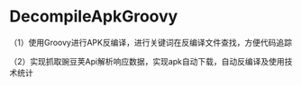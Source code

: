 # DecompileApkGroovy
（1）使用Groovy进行APK反编译，进行关键词在反编译文件查找，方便代码追踪

（2）实现抓取豌豆荚Api解析响应数据，实现apk自动下载，自动反编译及使用技术统计
